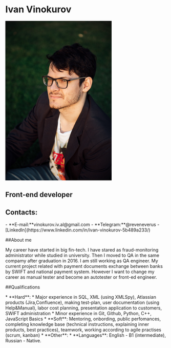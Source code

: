 # Ivan Vinokurov
![](/images/ph2.jpg)
## Front-end developer
## Contacts:
<p>- **E-mail:**vinokurov.iv.al@gmail.com
- **Telegram:**@reveneverus
- [LinkedIn](https://www.linkedin.com/in/ivan-vinokurov-5b489a233/)
</p>
##About me
<p>My career have started in big fin-tech. I have stared as fraud-monitoring administrator while studied in university. Then I moved to QA in the same compamy after graduation in 2016. I am still working as QA engineer. My current project related with payment documents exchange between banks by SWIFT and national payment system.  However I want to change my career as manual tester and become an autotester or front-ed engineer.
</p>
##Qualifications
<p>* **Hard**:
    * Major experience in SQL, XML (using XMLSpy), Atlassian products (Jira,Confluence), making test-plan, user documentation (using Help&Manual), labor cost planning, presentation application to customers, SWIFT administration
    * Minor experience in Git, Github, Python, C++, JavaScript Basics  
* **Soft**: Mentoring, onbording, public perfomances, completing knowledge base (technical instructions, explaining inner products, best practices), teamwork, working according to agile practises (scrum, kanban)
* **Other**:
    * **Languages**: English - B1 (intermediate), Russian - Native.